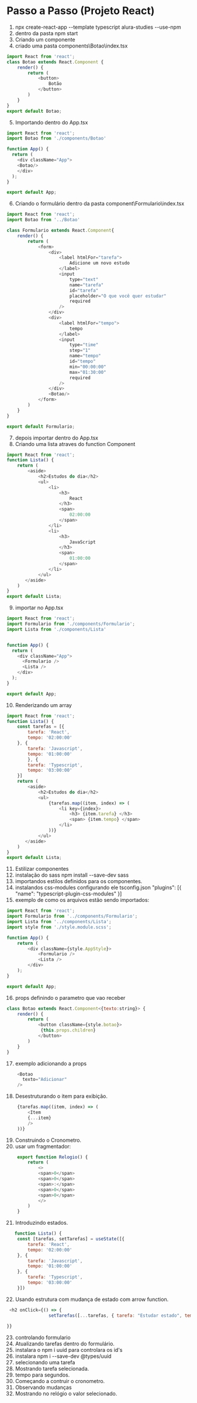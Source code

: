 # Passo a Passo (Projeto React)

1. npx create-react-app --template typescript alura-studies --use-npm
2. dentro da pasta npm start
3. Criando um componente
4. criado uma pasta components\Botao\index.tsx

```js
import React from 'react';
class Botao extends React.Component {
    render() {
        return (
            <button>
                Botão
            </button>
        )
    }
}
export default Botao;
```

5. Importando dentro do App.tsx

```js
import React from 'react';
import Botao from './components/Botao'

function App() {
  return (
    <div className="App">
    <Botao/>
    </div>
  );
}

export default App;
```

6. Criando o formulário dentro da pasta component\Formulario\index.tsx

```js
import React from 'react';
import Botao from '../Botao'

class Formulario extends React.Component{
    render() {
        return (
            <form>
                <div>
                    <label htmlFor="tarefa">
                        Adicione um novo estudo
                    </label>
                    <input
                        type="text"
                        name="tarefa"
                        id="tarefa"
                        placeholder="O que você quer estudar"
                        required
                    />
                </div>
                <div>
                    <label htmlFor="tempo">
                        tempo
                    </label>
                    <input
                        type="time"
                        step="1"
                        name="tempo"
                        id="tempo"
                        min="00:00:00"
                        max="01:30:00"
                        required
                    />
                </div>
                <Botao/>
            </form>
        )
    }
}

export default Formulario;
```

7. depois importar dentro do App.tsx
8. Criando uma lista atraves do function Component

```js
import React from 'react';
function Lista() {
    return (
        <aside>
            <h2>Estudos do dia</h2>
            <ul>
                <li>
                    <h3>
                        React
                    </h3>
                    <span>
                        02:00:00
                    </span>
                </li>
                <li>
                    <h3>
                        JavaScript
                    </h3>
                    <span>
                        01:00:00
                    </span>
                </li>
            </ul>            
       </aside>
    ) 
}
export default Lista;
```

9. importar no App.tsx

```js
import React from 'react';
import Formulario from './components/Formulario';
import Lista from './components/Lista'


function App() {
  return (
    <div className="App">
      <Formulario />
      <Lista />
    </div>
  );
}

export default App;
```

10. Renderizando um array

```js
import React from 'react';
function Lista() {
    const tarefas = [{
        tarefa: 'React',
        tempo: '02:00:00'
    }, {
        tarefa: 'Javascript',
        tempo: '01:00:00'
        }, {
        tarefa: 'Typescript',
        tempo: '03:00:00'
    }]
    return (
        <aside>
            <h2>Estudos do dia</h2>
            <ul>
                {tarefas.map((item, index) => (
                    <li key={index}>
                        <h3> {item.tarefa} </h3>
                        <span> {item.tempo} </span>
                    </li>
                ))}                
            </ul>            
       </aside>
    ) 
}
export default Lista;
```

11. Estilizar componentes
12. instalação do sass npm install --save-dev sass
13. importandos estilos definidos para os componentes.
14. instalandos css-modules configurando ele tsconfig.json "plugins": [{ "name": "typescript-plugin-css-modules" }]
15. exemplo de como os arquivos estão sendo importados:

```js
import React from 'react';
import Formulario from '../components/Formulario';
import Lista from '../components/Lista';
import style from './style.module.scss';

function App() {
    return (
        <div className={style.AppStyle}>
            <Formulario />
            <Lista />
        </div>
    );
}

export default App;
```

16. props definindo o parametro que vao receber

```js
class Botao extends React.Component<{texto:string}> {
    render() {
        return (
            <button className={style.botao}>
             {this.props.children}
            </button>
        )
    }
}
```

17. exemplo adicionando a props

```js
    <Botao
      texto="Adicionar"              
    />
```

18. Desestruturando o item para exibição.

```js
    {tarefas.map((item, index) => (
        <Item
        {...item}                    
        />
    ))}   
```

19. Construindo o Cronometro.
20. usar um fragmentador:

```js
    export function Relogio() {
        return (
            <>
            <span>0</span>
            <span>0</span>
            <span>:</span>
            <span>0</span>
            <span>0</span>
            </>
        )
    }
```

21. Introduzindo estados.

```js
   function Lista() {
    const [tarefas, setTarefas] = useState([{
        tarefa: 'React',
        tempo: '02:00:00'
    }, {
        tarefa: 'Javascript',
        tempo: '01:00:00'
    }, {
        tarefa: 'Typescript',
        tempo: '03:00:00'
    }])
```

22. Usando estrutura com mudança de estado com arrow function.
```js
 <h2 onClick={() => {                
                setTarefas([...tarefas, { tarefa: "Estudar estado", tempo: "05:00:00" }])
                
}}
```
23. controlando formulario
24. Atualizando tarefas dentro do formulário.
25. instalara o npm i uuid para controlara os id's
26. instalara npm i --save-dev @types/uuid
27. selecionando uma tarefa
28. Mostrando tarefa selecionada.
29. tempo para segundos.
30. Começando a contruir o cronometro.
31. Observando mudanças
32. Mostrando no relógio o valor selecionado.
